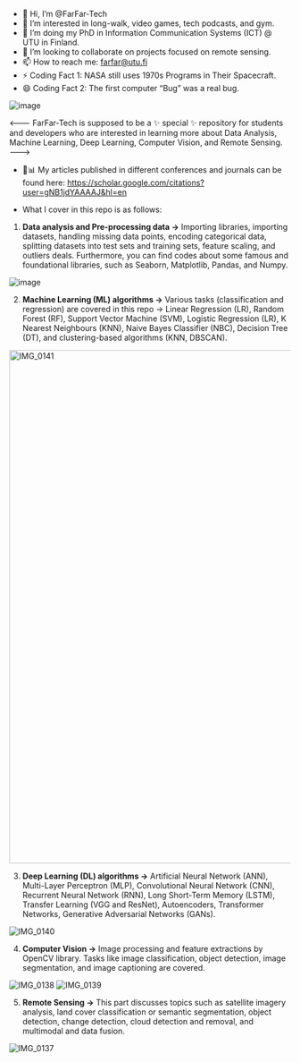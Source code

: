 - 👋 Hi, I’m @FarFar-Tech
- 👀 I’m interested in long-walk, video games, tech podcasts, and gym. 
- 🌱 I’m doing my PhD in Information Communication Systems (ICT) @ UTU in Finland. 
- 💞️ I’m looking to collaborate on projects focused on remote sensing. 
- 📫 How to reach me: farfar@utu.fi
- ⚡ Coding Fact 1: NASA still uses 1970s Programs in Their Spacecraft.
- 😄 Coding Fact 2: The first computer “Bug” was a real bug.

![image](https://github.com/user-attachments/assets/17a8a8bb-24db-4965-b79d-4272f3ee3547)



<---
FarFar-Tech is supposed to be a ✨ special ✨ repository for students 
and developers who are interested in learning more about Data Analysis, 
Machine Learning, Deep Learning, Computer Vision, and Remote Sensing.  
--->

- 👻📊 My articles published in different conferences and journals can be found here: 
  https://scholar.google.com/citations?user=gNB1jdYAAAAJ&hl=en

- What I cover in this repo is as follows:

1. **Data analysis and Pre-processing data ->** Importing libraries, importing datasets, handling missing data points, encoding categorical data, splitting datasets into test sets and training sets, feature scaling, and outliers deals. Furthermore, you can find codes about some famous and foundational libraries, such as Seaborn, Matplotlib, Pandas, and Numpy.

![image](https://github.com/user-attachments/assets/f369ea1d-ac34-4b29-99df-cf67f6ae700c)

2. **Machine Learning (ML) algorithms ->** Various tasks (classification and regression) are covered in this repo -> Linear Regression (LR), Random Forest (RF), Support Vector Machine (SVM), Logistic Regression (LR), K Nearest Neighbours (KNN), Naive Bayes Classifier (NBC), Decision Tree (DT), and clustering-based algorithms (KNN, DBSCAN).

<img width="918" alt="IMG_0141" src="https://github.com/user-attachments/assets/a1eb43cc-b0c4-4922-b3ed-bb8ee07707fd" />

3. **Deep Learning (DL) algorithms ->** Artificial Neural Network (ANN), Multi-Layer Perceptron (MLP), Convolutional Neural Network (CNN), Recurrent Neural Network (RNN), Long Short-Term Memory (LSTM), Transfer Learning (VGG and ResNet), Autoencoders, Transformer Networks, Generative Adversarial Networks (GANs).

![IMG_0140](https://github.com/user-attachments/assets/7907a827-8c92-40e4-a754-406fc0b9ab91)

4. **Computer Vision ->** Image processing and feature extractions by OpenCV library. Tasks like image classification, object detection, image segmentation, and image captioning are covered.

![IMG_0138](https://github.com/user-attachments/assets/f25bd83c-7a5c-4eb5-856d-f6a203da56ec)
![IMG_0139](https://github.com/user-attachments/assets/528b4c0b-2ea4-4d95-b644-6309688bb7c2)

5. **Remote Sensing ->** This part discusses topics such as satellite imagery analysis, land cover classification or semantic segmentation, object detection, change detection, cloud detection and removal, and multimodal and data fusion.

![IMG_0137](https://github.com/user-attachments/assets/c5c338cd-1344-4796-88cf-b9a1a6e6b369)
 
